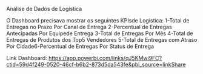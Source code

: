 Análise de Dados de Logística

O Dashboard precisava mostrar os seguintes KPIsde Logística:
1-Total de Entregas no Prazo Por Canal de Entrega
2-Percentual de Entregas Antecipadas Por Equipede Entrega
3-Total de Entregas Por Mês
4-Total de Entregas de Produtos dos Top5 Vendedores
5-Total de Entregas com Atraso Por Cidade6-Percentual de Entregas Por Status de Entrega


Link Dashboard: https://app.powerbi.com/links/qJ5KMwi9FC?ctid=59d4f249-0520-46cf-b6b2-873d5da543fe&pbi_source=linkShare
